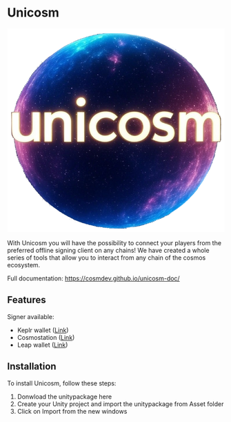 # Unicosm

![alt text](https://github.com/cosmDev/Unicosm/blob/main/Icon/github/unicosm3.png "Title")

With Unicosm you will have the possibility to connect your players from the preferred offline signing client on any chains!
We have created a whole series of tools that allow you to interact from any chain of the cosmos ecosystem.

Full documentation:
https://cosmdev.github.io/unicosm-doc/

## Features
Signer available:
- Keplr wallet ([Link](https://www.keplr.app/get))
- Cosmostation ([Link](https://www.cosmostation.io/products/cosmostation_extension))
- Leap wallet ([Link](https://www.leapwallet.io/extension)) 

## Installation

To install Unicosm, follow these steps:

1. Donwload the unitypackage here
2. Create your Unity project and import the unitypackage from Asset folder
3. Click on Import from the new windows
